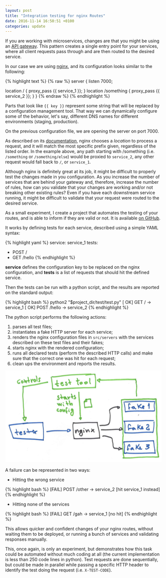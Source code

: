```yaml
---
layout: post
title: "Integration testing for nginx Routes"
date: 2016-11-14 16:50:51 +0100
categories: update
---
```


If you are working with microservices, changes are that you might be using an [API gateway](http://microservices.io/patterns/apigateway.html). This pattern creates a single entry point for your services, where all client requests pass through and are then routed to the desired service.

In our case we are using [nginx](https://www.nginx.com/resources/wiki/), and its configuration looks similar to the following:

{% highlight text %}
{% raw %}
server {
  listen 7000;

  location / {
    proxy_pass {{ service_1 }};
  }
  location /something {
    proxy_pass {{ service_2 }};
  }
}
{% endraw %}
{% endhighlight %}

Parts that look like `{{ key }}` represent some string that will be replaced by a configuration management tool. That way we can dynamically configure some of the behavior, let's say, different DNS names for different environments (staging, production).

On the previous configuration file, we are opening the server on port 7000.

As described on its [documentation](http://nginx.org/en/docs/http/request_processing.html), nginx chooses a *location* to process a request, and it will match the most specific prefix given, regardless of the listed order. In the example above, any path starting with /something (i.e. `/something` or `/something/else`) would be proxied to `service_2`, any other request would fall back to `/`, or `service_1`.

Although nginx is definitely great at its job, it might be difficult to properly test the changes made in you configuration. As you increase the number of services that are behind your gateway and, therefore, increase the number of rules, how can you validate that your changes are working and/or not breaking other existing rules? Even if you have each downstream service running, it might be difficult to validate that your request were routed to the desired service.

As a small experiment, I create a project that automates the testing of your routes, and is able to inform if they are valid or not. It is available [on GitHub](https://github.com/lucastorri/nginx-route-testing).

It works by defining tests for each service, described using a simple YAML syntax:

{% highlight yaml %}
service: service_1
tests:
  - POST /
  - GET /hello
{% endhighlight %}

**service** defines the configuration key to be replaced on the nginx configuration, and **tests** is a list of requests that should hit the defined service.

Then the tests can be run with a python script, and the results are reported on the standard output:

{% highlight bash %}
python2 "$project_dir/test/test.py"
[  OK] GET / -> service_1
[  OK] POST /hello -> service_2
{% endhighlight %}

The python script performs the following actions:

1. parses all test files;
2. instantiates a fake HTTP server for each service;
3. renders the nginx configuration files in `src/servers` with the services described on these test files and their fakes;
4. starts nginx with the rendered configuration;
5. runs all declared tests (perform the described HTTP calls) and make sure that the correct one was hit for each request;
6. clean ups the environment and reports the results.


![nginx test tool overview](/assets/2016-11-14-integration-testing-for-nginx-routes/nginx_test_tool_overview.jpg)


A failure can be represented in two ways:

- Hitting the wrong service

{% highlight bash %}
[FAIL] POST /other -> service_2 [hit service_1 instead]
{% endhighlight %}

- Hitting none of the services

{% highlight bash %}
[FAIL] GET /gah -> service_1 [no hit]
{% endhighlight %}


This allows quicker and confident changes of your nginx routes, without waiting them to be deployed, or running a bunch of services and validating responses manually.

This, once again, is only an experiment, but demonstrates how this task could be automated without much coding at all (the current implementation is less than 250 code lines in python). Test requests are done sequentially, but could be made in parallel while passing a specific HTTP header to identify the test doing the request (i.e. `X-TEST-CODE`).
